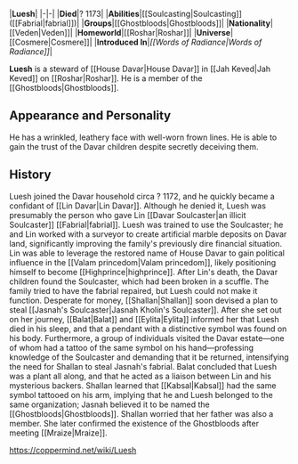 |**Luesh**|
|-|-|
|**Died**|? 1173|
|**Abilities**|[[Soulcasting\|Soulcasting]] ([[Fabrial\|fabrial]])|
|**Groups**|[[Ghostbloods\|Ghostbloods]]|
|**Nationality**|[[Veden\|Veden]]|
|**Homeworld**|[[Roshar\|Roshar]]|
|**Universe**|[[Cosmere\|Cosmere]]|
|**Introduced In**|*[[Words of Radiance\|Words of Radiance]]*|

**Luesh** is a steward of [[House Davar\|House Davar]] in [[Jah Keved\|Jah Keved]] on [[Roshar\|Roshar]]. He is a member of the [[Ghostbloods\|Ghostbloods]].

## Appearance and Personality
He has a wrinkled, leathery face with well-worn frown lines. He is able to gain the trust of the Davar children despite secretly deceiving them.

## History
Luesh joined the Davar household circa ? 1172, and he quickly became a confidant of [[Lin Davar\|Lin Davar]]. Although he denied it, Luesh was presumably the person who gave Lin [[Davar Soulcaster\|an illicit Soulcaster]] [[Fabrial\|fabrial]]. Luesh was trained to use the Soulcaster; he and Lin worked with a surveyor to create artificial marble deposits on Davar land, significantly improving the family's previously dire financial situation. Lin was able to leverage the restored name of House Davar to gain political influence in the [[Valam princedom\|Valam princedom]], likely positioning himself to become [[Highprince\|highprince]].
After Lin's death, the Davar children found the Soulcaster, which had been broken in a scuffle. The family tried to have the fabrial repaired, but Luesh could not make it function. Desperate for money, [[Shallan\|Shallan]] soon devised a plan to steal [[Jasnah's Soulcaster\|Jasnah Kholin's Soulcaster]]. After she set out on her journey, [[Balat\|Balat]] and [[Eylita\|Eylita]] informed her that Luesh died in his sleep, and that a pendant with a distinctive symbol was found on his body. Furthermore, a group of individuals visited the Davar estate—one of whom had a tattoo of the same symbol on his hand—professing knowledge of the Soulcaster and demanding that it be returned, intensifying the need for Shallan to steal Jasnah's fabrial. Balat concluded that Luesh was a plant all along, and that he acted as a liaison between Lin and his mysterious backers.
Shallan learned that [[Kabsal\|Kabsal]] had the same symbol tattooed on his arm, implying that he and Luesh belonged to the same organization; Jasnah believed it to be named the [[Ghostbloods\|Ghostbloods]]. Shallan worried that her father was also a member. She later confirmed the existence of the Ghostbloods after meeting [[Mraize\|Mraize]].



https://coppermind.net/wiki/Luesh